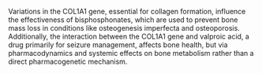 Variations in the COL1A1 gene, essential for collagen formation, influence the effectiveness of bisphosphonates, which are used to prevent bone mass loss in conditions like osteogenesis imperfecta and osteoporosis. Additionally, the interaction between the COL1A1 gene and valproic acid, a drug primarily for seizure management, affects bone health, but via pharmacodynamics and systemic effects on bone metabolism rather than a direct pharmacogenetic mechanism.